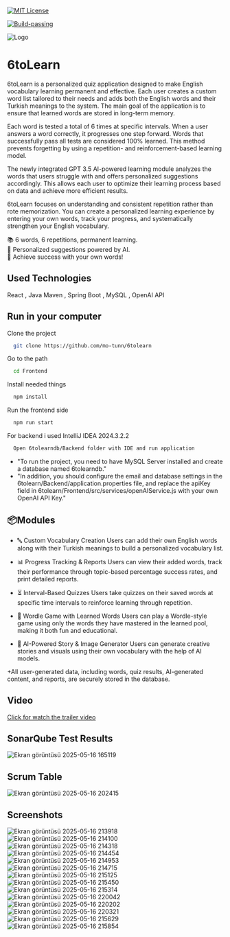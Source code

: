

[![MIT License](https://img.shields.io/badge/License-MIT-green.svg)](https://choosealicense.com/licenses/mit/)     

[![Build-passing](https://img.shields.io/badge/build-passing-brightgreen.svg)]()

  
![Logo](https://i.hizliresim.com/hs4xb64.png)

    
# 6toLearn

6toLearn is a personalized quiz application designed to make English vocabulary learning permanent and effective. Each user creates a custom word list tailored to their needs and adds both the English words and their Turkish meanings to the system. The main goal of the application is to ensure that learned words are stored in long-term memory.

Each word is tested a total of 6 times at specific intervals. When a user answers a word correctly, it progresses one step forward. Words that successfully pass all tests are considered 100% learned. This method prevents forgetting by using a repetition- and reinforcement-based learning model.

The newly integrated GPT 3.5 AI-powered learning module analyzes the words that users struggle with and offers personalized suggestions accordingly. This allows each user to optimize their learning process based on data and achieve more efficient results.

6toLearn focuses on understanding and consistent repetition rather than rote memorization. You can create a personalized learning experience by entering your own words, track your progress, and systematically strengthen your English vocabulary.

📚 6 words, 6 repetitions, permanent learning.    
🤖 Personalized suggestions powered by AI.    
🚀 Achieve success with your own words!


## Used Technologies

React , Java Maven , Spring Boot , MySQL , OpenAI API

  
## Run in your computer

Clone the project

```bash
  git clone https://github.com/mo-tunn/6tolearn
```

Go to the path

```bash
  cd Frontend
```

Install needed things

```bash
  npm install
```

Run the frontend side

```bash
  npm run start
```

For backend i used IntelliJ IDEA 2024.3.2.2 
```bash
  Open 6tolearndb/Backend folder with IDE and run application
```
+ "To run the project, you need to have MySQL Server installed and create a database named 6tolearndb."
+ "In addition, you should configure the email and database settings in the 6tolearn/Backend/application.properties file, and replace the apiKey field in 6tolearn/Frontend/src/services/openAIService.js with your own OpenAI API Key."

  
## 📦Modules

- 🔤 Custom Vocabulary Creation
Users can add their own English words along with their Turkish meanings to build a personalized vocabulary list.
- 📊 Progress Tracking & Reports
Users can view their added words, track their performance through topic-based percentage success rates, and print detailed reports.
- ⏳ Interval-Based Quizzes
Users take quizzes on their saved words at specific time intervals to reinforce learning through repetition.
- 🧩 Wordle Game with Learned Words
Users can play a Wordle-style game using only the words they have mastered in the learned pool, making it both fun and educational.

- 🤖 AI-Powered Story & Image Generator
Users can generate creative stories and visuals using their own vocabulary with the help of AI models.

+All user-generated data, including words, quiz results, AI-generated content, and reports, are securely stored in the database.

  
## Video
[Click for watch the trailer video ](https://www.youtube.com/watch?v=yiXpvbdAqtY)

## SonarQube Test Results
![Ekran görüntüsü 2025-05-16 165119](https://github.com/user-attachments/assets/1bebade5-870a-4381-9d71-4fe2e1bb2e92)

## Scrum Table
![Ekran görüntüsü 2025-05-16 202415](https://github.com/user-attachments/assets/50345532-c365-44ab-9578-c065f37fbc88)

## Screenshots

![Ekran görüntüsü 2025-05-16 213918](https://github.com/user-attachments/assets/14c4006c-3a77-412c-98a1-cc0a367abfc0)
![Ekran görüntüsü 2025-05-16 214100](https://github.com/user-attachments/assets/b3e59175-de4e-4fc4-be77-d96803599931)
![Ekran görüntüsü 2025-05-16 214318](https://github.com/user-attachments/assets/2cd25c9f-f264-4bf6-9f51-5bc44aab0dcb)
![Ekran görüntüsü 2025-05-16 214454](https://github.com/user-attachments/assets/21bbaec9-42fb-4667-974f-48e7404ec7c2)
![Ekran görüntüsü 2025-05-16 214953](https://github.com/user-attachments/assets/7f4708a5-182d-4fcc-86b0-a21f9d151625)
![Ekran görüntüsü 2025-05-16 214715](https://github.com/user-attachments/assets/1c02c560-dd63-452a-b733-175e281a7fa5)
![Ekran görüntüsü 2025-05-16 215125](https://github.com/user-attachments/assets/47a0ad76-99b2-4754-9bfd-93b3283667a3)
![Ekran görüntüsü 2025-05-16 215450](https://github.com/user-attachments/assets/6c594e04-fa7b-4006-afb2-a4ec2fcdc0dd)
![Ekran görüntüsü 2025-05-16 215314](https://github.com/user-attachments/assets/4abbae2e-4863-4d16-a491-15a882c7ee6f)
![Ekran görüntüsü 2025-05-16 220042](https://github.com/user-attachments/assets/bfa66a91-ebc3-40e1-8969-e19a7895e4e0)
![Ekran görüntüsü 2025-05-16 220202](https://github.com/user-attachments/assets/0eefd5ed-237c-4cfa-9b21-58435abf679c)
![Ekran görüntüsü 2025-05-16 220321](https://github.com/user-attachments/assets/c1eaefac-338d-40e9-a539-01eaac618a3f)
![Ekran görüntüsü 2025-05-16 215629](https://github.com/user-attachments/assets/bdaeb959-9c73-4e92-a529-23469495e00d)
![Ekran görüntüsü 2025-05-16 215854](https://github.com/user-attachments/assets/513cc789-5195-4217-8455-9e2774aaac45)
